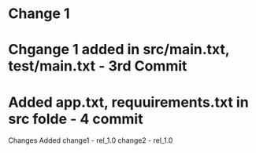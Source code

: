 # Change 1
# Chgange 1 added in src/main.txt, test/main.txt - 3rd Commit
# Added app.txt, requuirements.txt in src folde - 4 commit
Changes Added
change1 - rel_1.0
change2 - rel_1.0